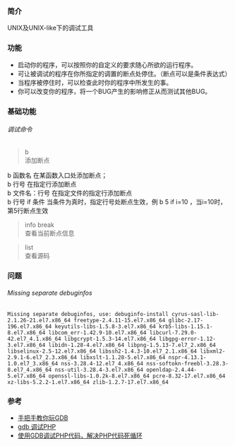 ### 简介
UNIX及UNIX-like下的调试工具

### 功能

 - 启动你的程序，可以按照你的自定义的要求随心所欲的运行程序。  
 - 可让被调试的程序在你所指定的调置的断点处停住。（断点可以是条件表达式）  
 - 当程序被停住时，可以检查此时你的程序中所发生的事。  
 - 你可以改变你的程序，将一个BUG产生的影响修正从而测试其他BUG。  


### 基础功能

###### 调试命令

>b  
添加断点

b 函数名 在某函数入口处添加断点；  
b 行号 在指定行添加断点  
b 文件名：行号 在指定文件的指定行添加断点   
b 行号 if 条件 当条件为真时，指定行号处断点生效，例 b 5 if i=10 ，当i=10时，第5行断点生效

>info break  
查看当前断点信息

>list  
查看源码



### 问题

  ###### Missing separate debuginfos

    Missing separate debuginfos, use: debuginfo-install cyrus-sasl-lib-2.1.26-21.el7.x86_64 freetype-2.4.11-15.el7.x86_64 glibc-2.17-196.el7.x86_64 keyutils-libs-1.5.8-3.el7.x86_64 krb5-libs-1.15.1-8.el7.x86_64 libcom_err-1.42.9-10.el7.x86_64 libcurl-7.29.0-42.el7_4.1.x86_64 libgcrypt-1.5.3-14.el7.x86_64 libgpg-error-1.12-3.el7.x86_64 libidn-1.28-4.el7.x86_64 libpng-1.5.13-7.el7_2.x86_64 libselinux-2.5-12.el7.x86_64 libssh2-1.4.3-10.el7_2.1.x86_64 libxml2-2.9.1-6.el7_2.3.x86_64 libxslt-1.1.28-5.el7.x86_64 nspr-4.13.1-1.0.el7_3.x86_64 nss-3.28.4-12.el7_4.x86_64 nss-softokn-freebl-3.28.3-8.el7_4.x86_64 nss-util-3.28.4-3.el7.x86_64 openldap-2.4.44-5.el7.x86_64 openssl-libs-1.0.2k-8.el7.x86_64 pcre-8.32-17.el7.x86_64 xz-libs-5.2.2-1.el7.x86_64 zlib-1.2.7-17.el7.x86_64


### 参考

 - [手把手教你玩GDB](https://www.cnblogs.com/skyofbitbit/p/3672848.html)
 - [gdb 调试PHP](https://phpor.net/blog/post/997)
 - [使用GDB调试PHP代码，解决PHP代码死循环](http://rango.swoole.com/archives/325)
